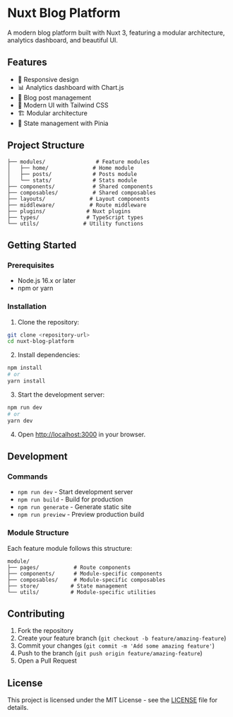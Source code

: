 # Nuxt Blog Platform

A modern blog platform built with Nuxt 3, featuring a modular architecture, analytics dashboard, and beautiful UI.

## Features

- 📱 Responsive design
- 📊 Analytics dashboard with Chart.js
- 📝 Blog post management
- 🎨 Modern UI with Tailwind CSS
- 🏗️ Modular architecture
- 🔄 State management with Pinia

## Project Structure

```
├── modules/                # Feature modules
│   ├── home/              # Home module
│   ├── posts/             # Posts module
│   └── stats/             # Stats module
├── components/            # Shared components
├── composables/           # Shared composables
├── layouts/              # Layout components
├── middleware/           # Route middleware
├── plugins/             # Nuxt plugins
├── types/               # TypeScript types
└── utils/              # Utility functions
```

## Getting Started

### Prerequisites

- Node.js 16.x or later
- npm or yarn

### Installation

1. Clone the repository:

```bash
git clone <repository-url>
cd nuxt-blog-platform
```

2. Install dependencies:

```bash
npm install
# or
yarn install
```

3. Start the development server:

```bash
npm run dev
# or
yarn dev
```

4. Open [http://localhost:3000](http://localhost:3000) in your browser.

## Development

### Commands

- `npm run dev` - Start development server
- `npm run build` - Build for production
- `npm run generate` - Generate static site
- `npm run preview` - Preview production build

### Module Structure

Each feature module follows this structure:

```
module/
├── pages/           # Route components
├── components/      # Module-specific components
├── composables/     # Module-specific composables
├── store/          # State management
└── utils/          # Module-specific utilities
```

## Contributing

1. Fork the repository
2. Create your feature branch (`git checkout -b feature/amazing-feature`)
3. Commit your changes (`git commit -m 'Add some amazing feature'`)
4. Push to the branch (`git push origin feature/amazing-feature`)
5. Open a Pull Request

## License

This project is licensed under the MIT License - see the [LICENSE](LICENSE) file for details.
